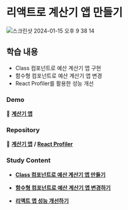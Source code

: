 # 리액트로 계산기 앱 만들기

![스크린샷 2024-01-15 오후 9 38 14](https://github.com/Heo-y-y/development-blog/assets/112863029/c883426f-25bf-404f-b3c4-f3fbdce70e17)

## 학습 내용

- Class 컴포넌트로 예산 계산기 앱 구현
- 함수형 컴포넌트로 예산 계산기 앱 변경
- React Profiler를 활용한 성능 개선

### Demo

📎 **[계산기 앱](https://heo-y-y.github.io/react-budget-deploy-test-app/)**


### Repository

📎 **[계산기 앱](https://github.com/Heo-y-y/react-budget-deploy-test-app/tree/main)** **/ [React Profiler](https://github.com/Heo-y-y/react-profiler-test)**

### Study Content

- **[Class 컴포넌트로 예산 계산기 앱 만들기](클래스컴포넌트.md)**

- **[함수형 컴포넌트로 예산 계산기 앱 변경하기](함수컴포넌트.md)**

- **[리액트 앱 성능 개선하기](성능.md)**
